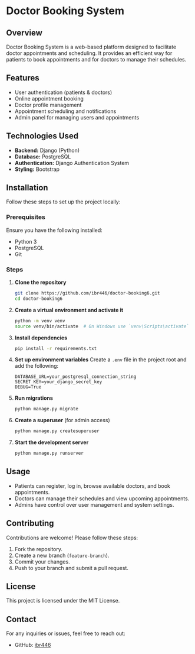 # Doctor Booking System

## Overview

Doctor Booking System is a web-based platform designed to facilitate doctor appointments and scheduling. It provides an efficient way for patients to book appointments and for doctors to manage their schedules.

## Features

- User authentication (patients & doctors)
- Online appointment booking
- Doctor profile management
- Appointment scheduling and notifications
- Admin panel for managing users and appointments

## Technologies Used

- **Backend:** Django (Python)
- **Database:** PostgreSQL
- **Authentication:** Django Authentication System
- **Styling:** Bootstrap

## Installation

Follow these steps to set up the project locally:

### Prerequisites

Ensure you have the following installed:

- Python 3
- PostgreSQL
- Git

### Steps

1. **Clone the repository**

   ```sh
   git clone https://github.com/ibr446/doctor-booking6.git
   cd doctor-booking6
   ```

2. **Create a virtual environment and activate it**

   ```sh
   python -m venv venv
   source venv/bin/activate  # On Windows use `venv\Scripts\activate`
   ```

3. **Install dependencies**

   ```sh
   pip install -r requirements.txt
   ```

4. **Set up environment variables** Create a `.env` file in the project root and add the following:

   ```env
   DATABASE_URL=your_postgresql_connection_string
   SECRET_KEY=your_django_secret_key
   DEBUG=True
   ```

5. **Run migrations**

   ```sh
   python manage.py migrate
   ```

6. **Create a superuser** (for admin access)

   ```sh
   python manage.py createsuperuser
   ```

7. **Start the development server**

   ```sh
   python manage.py runserver
   ```

## Usage

- Patients can register, log in, browse available doctors, and book appointments.
- Doctors can manage their schedules and view upcoming appointments.
- Admins have control over user management and system settings.

## Contributing

Contributions are welcome! Please follow these steps:

1. Fork the repository.
2. Create a new branch (`feature-branch`).
3. Commit your changes.
4. Push to your branch and submit a pull request.

## License

This project is licensed under the MIT License.

## Contact

For any inquiries or issues, feel free to reach out:

- GitHub: [ibr446](https://github.com/ibr446)


